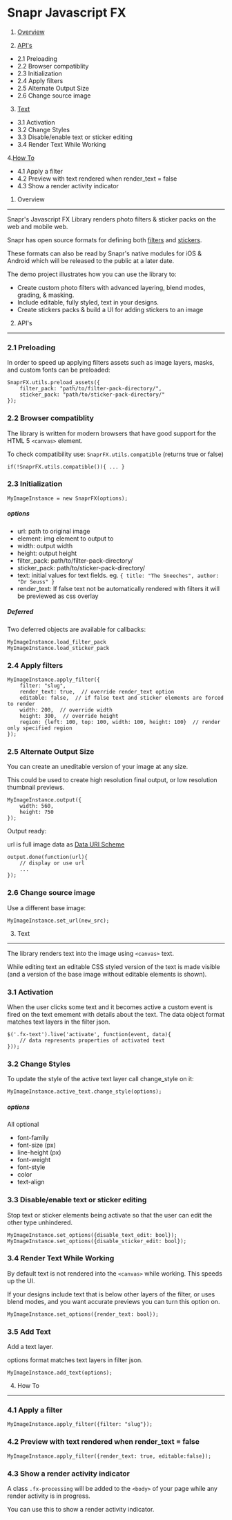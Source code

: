 Snapr Javascript FX
=====================

1. [Overview](#1-overview)

2. [API's](#2-APIs)
 * 2.1 Preloading
 * 2.2 Browser compatiblity
 * 2.3 Initialization
 * 2.4 Apply filters
 * 2.5 Alternate Output Size
 * 2.6 Change source image

3. [Text](#3-Text)
 * 3.1 Activation
 * 3.2 Change Styles
 * 3.3 Disable/enable text or sticker editing
 * 3.4 Render Text While Working

4.[How To](#4-How-To)
 * 4.1 Apply a filter
 * 4.2 Preview with text rendered when render_text = false
 * 4.3 Show a render activity indicator

1. Overview
----------------------

Snapr's Javascript FX Library renders photo filters & sticker packs on the web and mobile web. 

Snapr has open source formats for defining both [filters](https://github.com/Snapr/filters/) and [stickers](https://github.com/Snapr/stickers).

These formats can also be read by Snapr's native modules for iOS & Android which will be released to the public at a later date.

The demo project illustrates how you can use the library to:

* Create custom photo filters with advanced layering, blend modes, grading, & masking.
* Include editable, fully styled, text in your designs.
* Create stickers packs & build a UI for adding stickers to an image


2. API's
-----------------------

### 2.1 Preloading

In order to speed up applying filters assets such as image layers, masks, and custom fonts can be preloaded:

    SnaprFX.utils.preload_assets({
        filter_pack: "path/to/filter-pack-directory/",
        sticker_pack: "path/to/sticker-pack-directory/"
    });


### 2.2 Browser compatiblity

The library is written for modern browsers that have good support for the HTML 5 `<canvas>` element.

To check compatibility use: `SnaprFX.utils.compatible` (returns true or false)

    if(!SnaprFX.utils.compatible()){ ... }


### 2.3 Initialization

    MyImageInstance = new SnaprFX(options);


##### options

- url: path to original image
- element: img element to output to
- width: output width
- height: output height
- filter_pack: path/to/filter-pack-directory/
- sticker_pack: path/to/sticker-pack-directory/
- text: initial values for text fields. eg. `{ title: "The Sneeches", author: "Dr Seuss" }`
- render_text: If false text not be automatically rendered with filters it will be previewed as css overlay


##### Deferred

Two deferred objects are available for callbacks:

    MyImageInstance.load_filter_pack
    MyImageInstance.load_sticker_pack


### 2.4 Apply filters

    MyImageInstance.apply_filter({
        filter: "slug",
        render_text: true,  // override render_text option
        editable: false,  // if false text and sticker elements are forced to render
        width: 200,  // override width
        height: 300,  // override height
        region: {left: 100, top: 100, width: 100, height: 100}  // render only specified region
    });


### 2.5 Alternate Output Size

You can create an uneditable version of your image at any size.

This could be used to create high resolution final output, or low resolution thumbnail previews.

    MyImageInstance.output({
        width: 560,
        height: 750
    });

Output ready:

url is full image data as [Data URI Scheme](https://en.wikipedia.org/wiki/Data_URI_scheme)


    output.done(function(url){
        // display or use url
        ...
    });


### 2.6 Change source image

Use a different base image:

    MyImageInstance.set_url(new_src);
    


3. Text
----------------------

The library renders text into the image using `<canvas>` text.

While editing text an editable CSS styled version of the text is made visible 
(and a version of the base image without editable elements is shown).

### 3.1 Activation

When the user clicks some text and it becomes active a custom event is fired on
the text emement with details about the text. The data object format matches
text layers in the filter json.

    $('.fx-text').live('activate', function(event, data){
        // data represents properties of activated text
    }));



### 3.2 Change Styles

To update the style of the active text layer call change_style on it:

    MyImageInstance.active_text.change_style(options);

##### options

All optional

- font-family
- font-size (px)
- line-height (px)
- font-weight
- font-style
- color
- text-align



### 3.3 Disable/enable text or sticker editing

Stop text or sticker elements being activate so that the user can edit the other
type unhindered.

    MyImageInstance.set_options({disable_text_edit: bool});
    MyImageInstance.set_options({disable_sticker_edit: bool});


### 3.4 Render Text While Working

By default text is not rendered into the `<canvas>` while working. This speeds up the UI.

If your designs include text that is below other layers of the filter, or uses blend modes, 
and you want accurate previews you can turn this option on.

    MyImageInstance.set_options({render_text: bool});


### 3.5 Add Text

Add a text layer.

options format matches text layers in filter json.

    MyImageInstance.add_text(options);



4. How To
-------------------------

### 4.1 Apply a filter

    MyImageInstance.apply_filter({filter: "slug"});


### 4.2 Preview with text rendered when render_text = false

    MyImageInstance.apply_filter({render_text: true, editable:false});
    
### 4.3 Show a render activity indicator

A class `.fx-processing` will be added to the `<body>` of your page while any render activity is in progress.

You can use this to show a render activity indicator.
